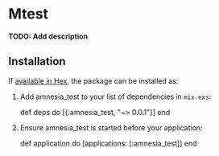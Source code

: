 # Mtest

**TODO: Add description**

## Installation

If [available in Hex](https://hex.pm/docs/publish), the package can be installed as:

  1. Add amnesia_test to your list of dependencies in `mix.exs`:

        def deps do
          [{:amnesia_test, "~> 0.0.1"}]
        end

  2. Ensure amnesia_test is started before your application:

        def application do
          [applications: [:amnesia_test]]
        end


